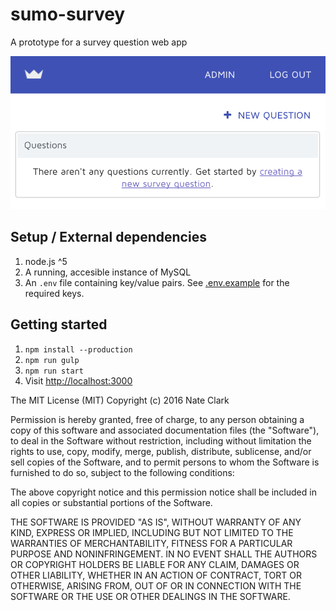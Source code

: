 # sumo-survey
A prototype for a survey question web app

<img src='survey.png' />

## Setup / External dependencies

1. node.js  ^5
1. A running, accesible instance of MySQL
1. An `.env` file containing key/value pairs. See [.env.example](.env.example) for the required keys.

## Getting started

1. `npm install --production`
1. `npm run gulp`
1. `npm run start`
1. Visit [http://localhost:3000](http://localhost:3000)

The MIT License (MIT) Copyright (c) 2016 Nate Clark

Permission is hereby granted, free of charge, to any person obtaining
a copy of this software and associated documentation files (the
"Software"), to deal in the Software without restriction, including
without limitation the rights to use, copy, modify, merge, publish,
distribute, sublicense, and/or sell copies of the Software, and to
permit persons to whom the Software is furnished to do so, subject to
the following conditions:

The above copyright notice and this permission notice shall be
included in all copies or substantial portions of the Software.

THE SOFTWARE IS PROVIDED "AS IS", WITHOUT WARRANTY OF ANY KIND,
EXPRESS OR IMPLIED, INCLUDING BUT NOT LIMITED TO THE WARRANTIES OF
MERCHANTABILITY, FITNESS FOR A PARTICULAR PURPOSE AND
NONINFRINGEMENT. IN NO EVENT SHALL THE AUTHORS OR COPYRIGHT HOLDERS BE
LIABLE FOR ANY CLAIM, DAMAGES OR OTHER LIABILITY, WHETHER IN AN ACTION
OF CONTRACT, TORT OR OTHERWISE, ARISING FROM, OUT OF OR IN CONNECTION
WITH THE SOFTWARE OR THE USE OR OTHER DEALINGS IN THE SOFTWARE.

